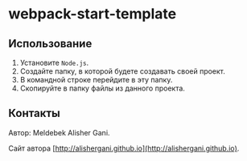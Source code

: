 # webpack-start-template

## Использование

1. Установите `Node.js`.
2. Создайте папку, в которой будете создавать своей проект.
3. В командной строке перейдите в эту папку.
4. Скопируйте в папку файлы из данного проекта.

## Контакты

Автор: Meldebek Alisher Gani.

Сайт автора [http://alishergani.github.io](http://alishergani.github.io).
